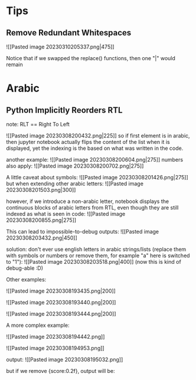 # Tips
## Remove Redundant Whitespaces

![[Pasted image 20230310205337.png|475]]

Notice that if we swapped the replace() functions, then one "|" would remain

# Arabic

## Python Implicitly Reorders RTL

note: RLT == Right To Left

![[Pasted image 20230308200432.png|225]]
so if first element is in arabic, then jupyter notebook actually flips the content of the list when it is displayed, yet the indexing is the based on what was written in the code.

another example:
![[Pasted image 20230308200604.png|275]]
numbers also apply:
![[Pasted image 20230308200702.png|275]]

A little caveat about symbols:
![[Pasted image 20230308201426.png|275]]
but when extending other arabic letters:
![[Pasted image 20230308201503.png|300]]


however, if we introduce a non-arabic letter, notebook displays the continuous blocks of arabic letters from RTL, even though they are still indexed as what is seen in code:
![[Pasted image 20230308200855.png|275]]

This can lead to impossible-to-debug outputs:
![[Pasted image 20230308203432.png|450]]

solution: don't ever use english letters in arabic strings/lists (replace them with symbols or numbers or remove them, for example "a" here is switched to "1"):
![[Pasted image 20230308203518.png|400]]
(now this is kind of debug-able :D)

Other examples:

![[Pasted image 20230308193435.png|200]]


![[Pasted image 20230308193440.png|200]]

![[Pasted image 20230308193444.png|200]]

A more complex example:

![[Pasted image 20230308194442.png]]

![[Pasted image 20230308194953.png]]

output:
![[Pasted image 20230308195032.png]]


but if we remove {score:0.2f}, output will be: